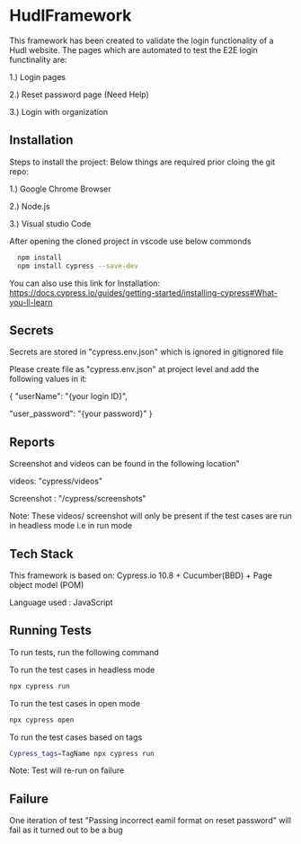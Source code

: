 
# HudlFramework

This framework has been created to validate the login functionality of a Hudl website.
The pages which are automated to test the E2E login functinality are:

1.) Login pages

2.) Reset password page (Need Help)

3.) Login with organization


## Installation

Steps to install the project:
Below things are required prior cloing the git repo:

1.) Google Chrome Browser

2.) Node.js

3.) Visual studio Code

After opening the cloned project in vscode use below commonds
```bash
  npm install
  npm install cypress --save-dev
```
    
You can also use this link for Installation:
https://docs.cypress.io/guides/getting-started/installing-cypress#What-you-ll-learn 

## Secrets

Secrets are stored in "cypress.env.json" which is ignored in gitignored file

Please create file as "cypress.env.json" at project level and add the following values in it:

{
  "userName": "{your login ID}",
  
  "user_password": "{your password}"
}


## Reports

Screenshot and videos can be found in the following location"

videos: "cypress/videos"

Screenshot : "/cypress/screenshots"

Note: These videos/ screenshot will only be present if the test cases are run in headless mode i.e in run mode
## Tech Stack

This framework is based on:
Cypress.io 10.8 + Cucumber(BBD) + Page object model (POM)

Language used : JavaScript


## Running Tests

To run tests, run the following command

To run the test cases in headless mode
```bash
npx cypress run
```
To run the test cases in open mode
```bash
npx cypress open
```
To run the test cases based on tags
```bash
Cypress_tags=TagName npx cypress run
```

Note: Test will re-run on failure
## Failure

One iteration of test "Passing incorrect eamil format on reset password" will fail as it turned out to be a bug

